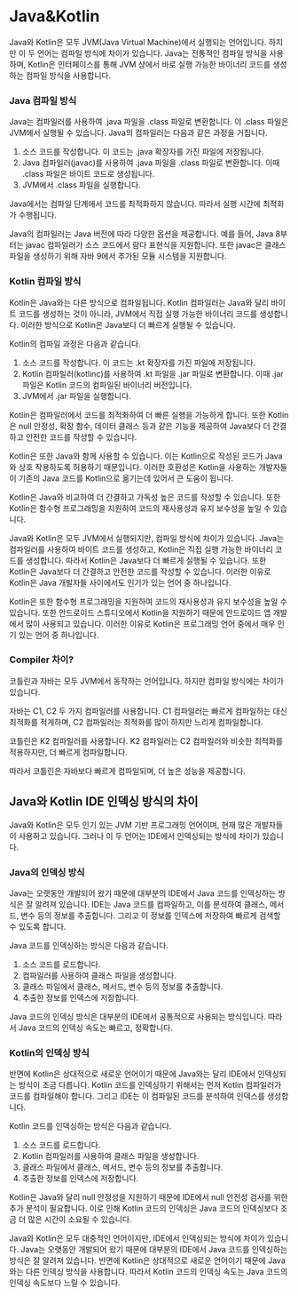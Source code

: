 # Java\&Kotlin

Java와 Kotlin은 모두 JVM(Java Virtual Machine)에서 실행되는 언어입니다. 하지만 이 두 언어는 컴파일 방식에 차이가 있습니다. Java는 전통적인 컴파일 방식을 사용하며, Kotlin은 인터페이스를 통해 JVM 상에서 바로 실행 가능한 바이너리 코드를 생성하는 컴파일 방식을 사용합니다.

### Java 컴파일 방식

Java는 컴파일러를 사용하여 .java 파일을 .class 파일로 변환합니다. 이 .class 파일은 JVM에서 실행될 수 있습니다. Java의 컴파일러는 다음과 같은 과정을 거칩니다.

1. 소스 코드를 작성합니다. 이 코드는 .java 확장자를 가진 파일에 저장됩니다.
2. Java 컴파일러(javac)를 사용하여 .java 파일을 .class 파일로 변환합니다. 이때 .class 파일은 바이트 코드로 생성됩니다.
3. JVM에서 .class 파일을 실행합니다.

Java에서는 컴파일 단계에서 코드를 최적화하지 않습니다. 따라서 실행 시간에 최적화가 수행됩니다.

Java의 컴파일러는 Java 버전에 따라 다양한 옵션을 제공합니다. 예를 들어, Java 8부터는 javac 컴파일러가 소스 코드에서 람다 표현식을 지원합니다. 또한 javac은 클래스 파일을 생성하기 위해 자바 9에서 추가된 모듈 시스템을 지원합니다.

### Kotlin 컴파일 방식

Kotlin은 Java와는 다른 방식으로 컴파일됩니다. Kotlin 컴파일러는 Java와 달리 바이트 코드를 생성하는 것이 아니라, JVM에서 직접 실행 가능한 바이너리 코드를 생성합니다. 이러한 방식으로 Kotlin은 Java보다 더 빠르게 실행될 수 있습니다.

Kotlin의 컴파일 과정은 다음과 같습니다.

1. 소스 코드를 작성합니다. 이 코드는 .kt 확장자를 가진 파일에 저장됩니다.
2. Kotlin 컴파일러(kotlinc)를 사용하여 .kt 파일을 .jar 파일로 변환합니다. 이때 .jar 파일은 Kotlin 코드의 컴파일된 바이너리 버전입니다.
3. JVM에서 .jar 파일을 실행합니다.

Kotlin은 컴파일러에서 코드를 최적화하여 더 빠른 실행을 가능하게 합니다. 또한 Kotlin은 null 안정성, 확장 함수, 데이터 클래스 등과 같은 기능을 제공하여 Java보다 더 간결하고 안전한 코드를 작성할 수 있습니다.

Kotlin은 또한 Java와 함께 사용할 수 있습니다. 이는 Kotlin으로 작성된 코드가 Java와 상호 작용하도록 허용하기 때문입니다. 이러한 호환성은 Kotlin을 사용하는 개발자들이 기존의 Java 코드를 Kotlin으로 옮기는데 있어서 큰 도움이 됩니다.

Kotlin은 Java와 비교하여 더 간결하고 가독성 높은 코드를 작성할 수 있습니다. 또한 Kotlin은 함수형 프로그래밍을 지원하여 코드의 재사용성과 유지 보수성을 높일 수 있습니다.&#x20;

Java와 Kotlin은 모두 JVM에서 실행되지만, 컴파일 방식에 차이가 있습니다. Java는 컴파일러를 사용하여 바이트 코드를 생성하고, Kotlin은 직접 실행 가능한 바이너리 코드를 생성합니다. 따라서 Kotlin은 Java보다 더 빠르게 실행될 수 있습니다. 또한 Kotlin은 Java보다 더 간결하고 안전한 코드를 작성할 수 있습니다. 이러한 이유로 Kotlin은 Java 개발자들 사이에서도 인기가 있는 언어 중 하나입니다.

Kotlin은 또한 함수형 프로그래밍을 지원하여 코드의 재사용성과 유지 보수성을 높일 수 있습니다. 또한 안드로이드 스튜디오에서 Kotlin을 지원하기 때문에 안드로이드 앱 개발에서 많이 사용되고 있습니다. 이러한 이유로 Kotlin은 프로그래밍 언어 중에서 매우 인기 있는 언어 중 하나입니다.

### Compiler  차이?

코틀린과 자바는 모두 JVM에서 동작하는 언어입니다. 하지만 컴파일 방식에는 차이가 있습니다.

자바는 C1, C2 두 가지 컴파일러를 사용합니다. C1 컴파일러는 빠르게 컴파일하는 대신 최적화를 적게하며, C2 컴파일러는 최적화를 많이 하지만 느리게 컴파일합니다.

코틀린은 K2 컴파일러를 사용합니다. K2 컴파일러는 C2 컴파일러와 비슷한 최적화를 적용하지만, 더 빠르게 컴파일합니다.

따라서 코틀린은 자바보다 빠르게 컴파일되며, 더 높은 성능을 제공합니다.

## Java와 Kotlin IDE 인덱싱 방식의 차이

Java와 Kotlin은 모두 인기 있는 JVM 기반 프로그래밍 언어이며, 현재 많은 개발자들이 사용하고 있습니다. 그러나 이 두 언어는 IDE에서 인덱싱되는 방식에 차이가 있습니다.

### Java의 인덱싱 방식

Java는 오랫동안 개발되어 왔기 때문에 대부분의 IDE에서 Java 코드를 인덱싱하는 방식은 잘 알려져 있습니다. IDE는 Java 코드를 컴파일하고, 이를 분석하여 클래스, 메서드, 변수 등의 정보를 추출합니다. 그리고 이 정보를 인덱스에 저장하여 빠르게 검색할 수 있도록 합니다.

Java 코드를 인덱싱하는 방식은 다음과 같습니다.

1. 소스 코드를 로드합니다.
2. 컴파일러를 사용하여 클래스 파일을 생성합니다.
3. 클래스 파일에서 클래스, 메서드, 변수 등의 정보를 추출합니다.
4. 추출한 정보를 인덱스에 저장합니다.

Java 코드의 인덱싱 방식은 대부분의 IDE에서 공통적으로 사용되는 방식입니다. 따라서 Java 코드의 인덱싱 속도는 빠르고, 정확합니다.

### Kotlin의 인덱싱 방식

반면에 Kotlin은 상대적으로 새로운 언어이기 때문에 Java와는 달리 IDE에서 인덱싱되는 방식이 조금 다릅니다. Kotlin 코드를 인덱싱하기 위해서는 먼저 Kotlin 컴파일러가 코드를 컴파일해야 합니다. 그리고 IDE는 이 컴파일된 코드를 분석하여 인덱스를 생성합니다.

Kotlin 코드를 인덱싱하는 방식은 다음과 같습니다.

1. 소스 코드를 로드합니다.
2. Kotlin 컴파일러를 사용하여 클래스 파일을 생성합니다.
3. 클래스 파일에서 클래스, 메서드, 변수 등의 정보를 추출합니다.
4. 추출한 정보를 인덱스에 저장합니다.

Kotlin은 Java와 달리 null 안정성을 지원하기 때문에 IDE에서 null 안전성 검사를 위한 추가 분석이 필요합니다. 이로 인해 Kotlin 코드의 인덱싱은 Java 코드의 인덱싱보다 조금 더 많은 시간이 소요될 수 있습니다.

Java와 Kotlin은 모두 대중적인 언어이지만, IDE에서 인덱싱되는 방식에 차이가 있습니다. Java는 오랫동안 개발되어 왔기 때문에 대부분의 IDE에서 Java 코드를 인덱싱하는 방식은 잘 알려져 있습니다. 반면에 Kotlin은 상대적으로 새로운 언어이기 때문에 Java와는 다른 인덱싱 방식을 사용합니다. 따라서 Kotlin 코드의 인덱싱 속도는 Java 코드의 인덱싱 속도보다 느릴 수 있습니다.

